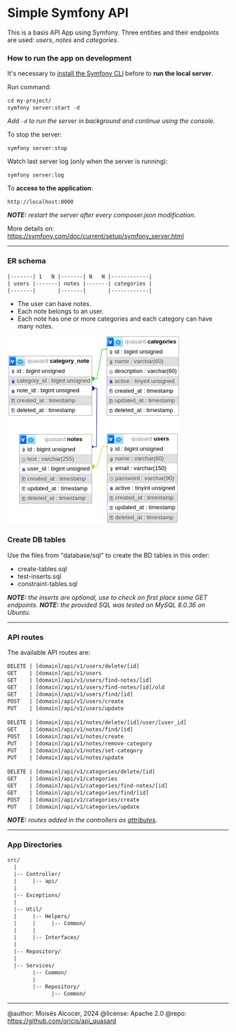 # Simple Symfony API

This is a basis API App using Symfony.
Three entities and their endpoints are used: *users*, *notes* and *categories*.

### How to run the app on development

It's necessary to [install the Symfony CLI](https://symfony.com/download#step-1-install-symfony-cli)
before to **run the local server**.

Run command:

    cd my-project/
    symfony server:start -d

*Add `-d` to run the server in background and continue using the console.*

To stop the server:

    symfony server:stop

Watch last server log (only when the server is running):

    symfony server:log


To **access to the application**:

    http://localhost:8000

***NOTE:** restart the server after every composer.json modification.*

More details on: https://symfony.com/doc/current/setup/symfony_server.html

***

### ER schema

    |-------| 1   N |-------| N   N |------------|
    | users |-------| notes |-------| categories |
    |-------|       |-------|       |------------|

 - The user can have notes.
 - Each note belongs to an user.
 - Each note has one or more categories and each category can have many notes.

![BD diagram](./docs/images/bd.png)

### Create DB tables

Use the files from "database/sql" to create the BD tables in this order:

 - create-tables.sql
 - test-inserts.sql
 - constraint-tables.sql

***NOTE:** the inserts are optional, use to check on first place some GET endpoints.*
***NOTE:** the provided SQL was tested on MySQL 8.0.36 on Ubuntu.*

***

### API routes

The available API routes are:

    DELETE | [domain]/api/v1/users/delete/[id]
    GET    | [domain]/api/v1/users
    GET    | [domain]/api/v1/users/find-notes/[id]
    GET    | [domain]/api/v1/users/find-notes/[id]/old
    GET    | [domain]/api/v1/users/find/[id]
    POST   | [domain]/api/v1/users/create
    PUT    | [domain]/api/v1/users/update

    DELETE | [domain]/api/v1/notes/delete/[id]/user/[user_id]
    GET    | [domain]/api/v1/notes/find/[id]
    POST   | [domain]/api/v1/notes/create
    PUT    | [domain]/api/v1/notes/remove-category
    PUT    | [domain]/api/v1/notes/set-category
    PUT    | [domain]/api/v1/notes/update

    DELETE | [domain]/api/v1/categories/delete/[id]
    GET    | [domain]/api/v1/categories
    GET    | [domain]/api/v1/categories/find-notes/[id]
    GET    | [domain]/api/v1/categories/find/[id]
    POST   | [domain]/api/v1/categories/create
    PUT    | [domain]/api/v1/categories/update

***NOTE:** routes added in the controllers as*
*[attributes](https://symfony.com/doc/current/best_practices.html#best-practice-controller-attributes).*

***

### App Directories

    src/
      |
      |-- Controller/
      |     |-- api/
      |
      |-- Exceptions/
      |
      |-- Util/
      |     |-- Helpers/
      |     |     |-- Common/
      |     |
      |     |-- Interfaces/
      |
      |-- Repository/
      |
      |-- Services/
            |-- Common/
            |
            |-- Repository/
                  |-- Common/

***

@author:  Moisés Alcocer, 2024
@license: Apache 2.0
@repo:    https://github.com/oricis/api_quasard
